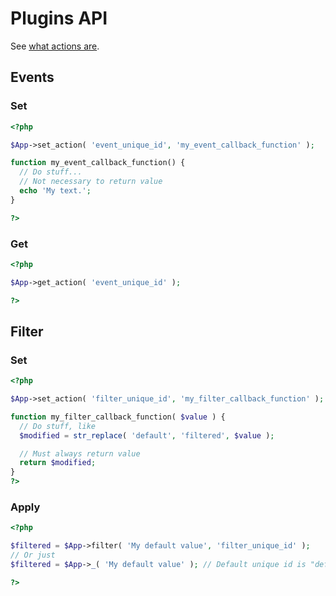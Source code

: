 # Plugins API
See [what actions are](developer/actions).

## Events

### Set
```php
<?php

$App->set_action( 'event_unique_id', 'my_event_callback_function' );

function my_event_callback_function() {
  // Do stuff...
  // Not necessary to return value
  echo 'My text.';
}

?>
```

### Get

```php
<?php

$App->get_action( 'event_unique_id' );

?>
```


## Filter

### Set

```php
<?php

$App->set_action( 'filter_unique_id', 'my_filter_callback_function' );

function my_filter_callback_function( $value ) {
  // Do stuff, like
  $modified = str_replace( 'default', 'filtered', $value );

  // Must always return value
  return $modified;
}
?>
```

### Apply

```php
<?php

$filtered = $App->filter( 'My default value', 'filter_unique_id' );
// Or just
$filtered = $App->_( 'My default value' ); // Default unique id is "default"

?>
```
















